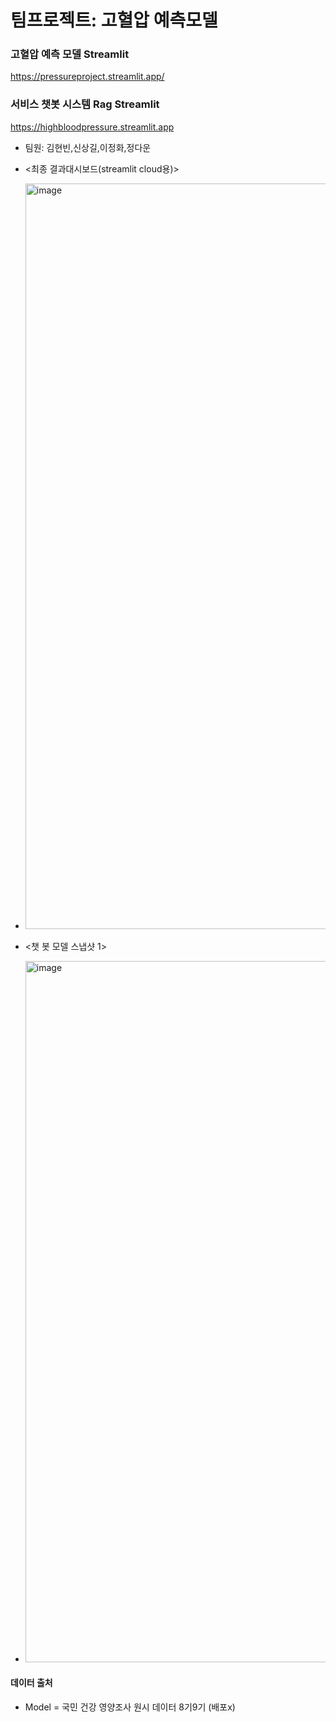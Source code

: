 # 팀프로젝트: 고혈압 예측모델 
### 고혈압 예측 모델 Streamlit
https://pressureproject.streamlit.app/

### 서비스 챗봇 시스템 Rag  Streamlit
https://highbloodpressure.streamlit.app
- 팀원: 김현빈,신상길,이정화,정다운



- <최종 결과대시보드(streamlit cloud용)>
- <img width="1193" alt="image" src="https://github.com/user-attachments/assets/12e182fa-60af-401a-b649-9b74708c09ef">


- <챗 봇 모델 스냅샷 1>
- <img width="1122" alt="image" src="https://github.com/user-attachments/assets/46ef9a74-e6b0-4f9f-bcbd-54958a317238">




#### 데이터 출처
- Model = 국민 건강 영양조사 원시 데이터 8기9기 (배포x)
